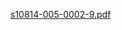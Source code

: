[s10814-005-0002-9.pdf](https://github.com/Mozartismee/Digital-Humanity/files/11248801/s10814-005-0002-9.pdf)
